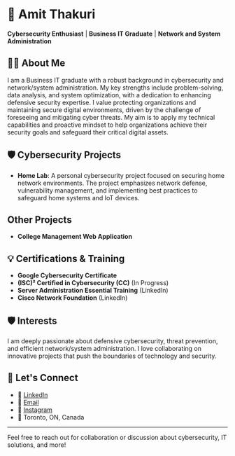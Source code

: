 # 👋 Amit Thakuri

**Cybersecurity Enthusiast** | **Business IT Graduate** | **Network and System Administration**

## 👨‍💻 About Me
I am a Business IT graduate with a robust background in cybersecurity and network/system administration. My key strengths include problem-solving, data analysis, and system optimization, with a dedication to enhancing defensive security expertise. I value protecting organizations and maintaining secure digital environments, driven by the challenge of foreseeing and mitigating cyber threats. My aim is to apply my technical capabilities and proactive mindset to help organizations achieve their security goals and safeguard their critical digital assets.

## 🛡 Cybersecurity Projects
- **Home Lab**: A personal cybersecurity project focused on securing home network environments. The project emphasizes network defense, vulnerability management, and implementing best practices to safeguard home systems and IoT devices.
 
## Other Projects
- **College Management Web Application**
  
## 💡 Certifications & Training
- **Google Cybersecurity Certificate**
- **(ISC)² Certified in Cybersecurity (CC)** (In Progress)
- **Server Administration Essential Training** (LinkedIn)
- **Cisco Network Foundation** (LinkedIn)

## 🛡 Interests
I am deeply passionate about defensive cybersecurity, threat prevention, and efficient network/system administration. I love collaborating on innovative projects that push the boundaries of technology and security.

## 🌱 Let's Connect
- 🔗 [LinkedIn](https://www.linkedin.com/in/amitt46/)
- 📧 [Email](mailto:amitsinghthakuri80@gmail.com)
- 📸 [Instagram](https://www.instagram.com/amitt46/)
- 📍 Toronto, ON, Canada

---
Feel free to reach out for collaboration or discussion about cybersecurity, IT solutions, and more!
